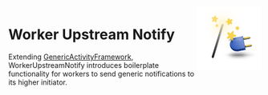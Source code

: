<img src="Resources/Icon128.png" align="right" width="128px">

# Worker Upstream Notify

Extending [GenericActivityFramework](https://ubyte.dev/plugins/generic-activity-framework/), WorkerUpstreamNotify introduces boilerplate functionality for workers to send generic notifications to its higher initiator.
